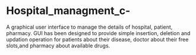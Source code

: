 # Hospital_managment_c-
A graphical user interface to manage the details of hospital, patient, pharmacy.
GUI has been designed to provide simple insertion, deletion and updation operation for patients about their disease,
doctor about their free slots,and pharmacy about available drugs. 
